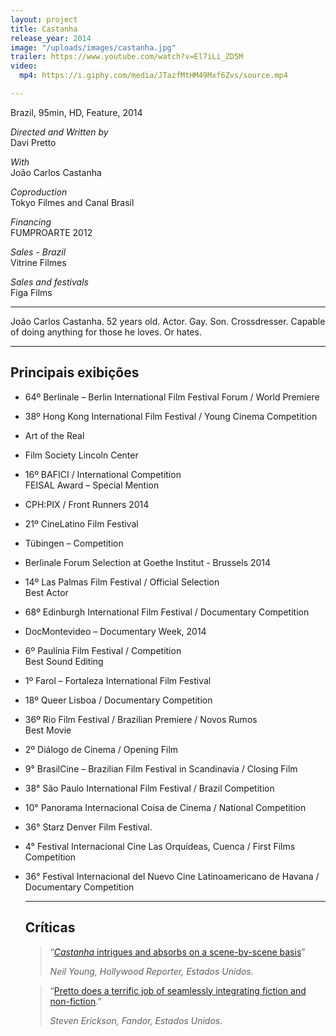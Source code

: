 ```yaml
---
layout: project
title: Castanha
release_year: 2014
image: "/uploads/images/castanha.jpg"
trailer: https://www.youtube.com/watch?v=El7iLi_ZD5M
video:
  mp4: https://i.giphy.com/media/JTazfMtHM49Mxf6Zvs/source.mp4

---
```

Brazil, 95min, HD, Feature, 2014

_Directed and Written by_  
Davi Pretto

_With_  
João Carlos Castanha

_Coproduction_  
Tokyo Filmes and Canal Brasil

_Financing_  
FUMPROARTE 2012

_Sales - Brazil_  
Vitrine Filmes

_Sales and festivals_  
Figa Films

***

João Carlos Castanha. 52 years old. Actor. Gay. Son. Crossdresser. Capable of doing anything for those he loves. Or hates.

***

## Principais exibições

* 64º Berlinale – Berlin International Film Festival Forum / World Premiere
* 38º Hong Kong International Film Festival / Young Cinema Competition
* Art of the Real
* Film Society Lincoln Center
* 16º BAFICI / International Competition  
  FEISAL Award – Special Mention
* CPH:PIX / Front Runners 2014
* 21º CineLatino Film Festival
* Tübingen – Competition
* Berlinale Forum Selection at Goethe Institut - Brussels 2014
* 14º Las Palmas Film Festival / Official Selection  
  Best Actor
* 68º Edinburgh International Film Festival / Documentary Competition
* DocMontevideo – Documentary Week, 2014
* 6º Paulínia Film Festival / Competition  
  Best Sound Editing
* 1º Farol – Fortaleza International Film Festival
* 18º Queer Lisboa / Documentary Competition
* 36º Rio Film Festival / Brazilian Premiere / Novos Rumos  
  Best Movie
* 2º Diálogo de Cinema / Opening Film
* 9° BrasilCine – Brazilian Film Festival in Scandinavia / Closing Film
* 38° São Paulo International Film Festival / Brazil Competition
* 10° Panorama Internacional Coisa de Cinema / National Competition
* 36° Starz Denver Film Festival.
* 4° Festival Internacional Cine Las Orquídeas, Cuenca / First Films Competition
* 36° Festival Internacional del Nuevo Cine Latinoamericano de Havana / Documentary Competition

  ***

  ## Críticas

  > “[_Castanha_ intrigues and absorbs on a scene-by-scene basis](http://www.hollywoodreporter.com/review/castanha-copenhagen-review-697919)”
  >
  > _Neil Young, Hollywood Reporter, Estados Unidos._

  > “[Pretto does a terrific job of seamlessly integrating fiction and non-fiction](http://www.fandor.com/keyframe/film-society-of-lincoln-centers-daring-art-of-the-real).”
  >
  > _Steven Erickson, Fandor, Estados Unidos._
